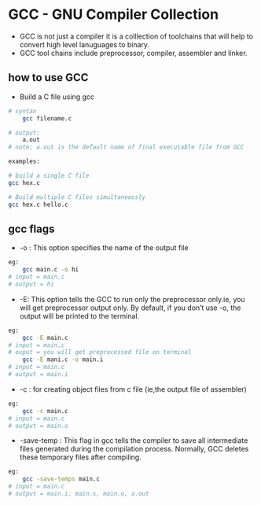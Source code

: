 # GCC - GNU Compiler Collection
- GCC is not just a compiler it is a colllection of toolchains that will help to convert high level lanuguages to binary.
- GCC tool chains include preprocessor, compiler, assembler and linker.
## how to use GCC
* Build a C file using gcc

```bash
# syntax
    gcc filename.c

# output: 
    a.out
# note: a.out is the default name of final executable file from GCC
```
```bash
examples: 

# build a single C file
gcc hex.c

# Build multiple C files simultaneously
gcc hex.c hello.c
```        
## gcc flags
* -o : This option specifies the name of the output file

```bash
eg:
    gcc main.c -o hi
# input = main.c
# output = hi
```
*  -E: This option tells the GCC to run only the preprocessor only.ie, you will get preprocessor output only. By default, if you don’t use -o, the output will be printed to the terminal.

```bash
eg: 
    gcc -E main.c
# input = main.c
# ouput = you will get preprocessed file on terminal
    gcc -E mani.c -o main.i
# input = main.c
# output = main.i
```
* -c : for creating object files from c file (ie,the  output file of assembler)

```bash
eg:
    gcc -c main.c
# input = main.c
# output = main.o
```
* -save-temp : This flag in gcc tells the compiler to save all intermediate files generated during the compilation process. Normally, GCC deletes these temporary files after compiling.
```bash
eg:
    gcc -save-temps main.c
# input = main.c
# output = main.i, main.s, main.o, a.out

